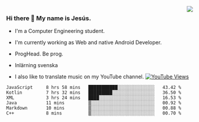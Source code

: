 <img align='right' src="https://github-readme-stats.vercel.app/api/top-langs/?username=JesusJimenezG&layout=compact&theme=dracula">

### Hi there 👋 My name is Jesús.
- I'm a Computer Engineering student.
- I'm currently working as Web and native Android Developer.

- ProgHead. Be prog.
- Inlärning svenska
- I also like to translate music on my YouTube channel. [![YouTube Views](https://img.shields.io/youtube/channel/views/UCWnlcC4_sV9Imcy9ysQpxHA?style=social)](https://www.youtube.com/channel/UCWnlcC4_sV9Imcy9ysQpxHA)

<!--START_SECTION:waka-->

```text
JavaScript     8 hrs 58 mins   ███████████░░░░░░░░░░░░░░   43.42 %
Kotlin         7 hrs 32 mins   █████████░░░░░░░░░░░░░░░░   36.50 %
XML            3 hrs 24 mins   ████░░░░░░░░░░░░░░░░░░░░░   16.53 %
Java           11 mins         ▒░░░░░░░░░░░░░░░░░░░░░░░░   00.92 %
Markdown       10 mins         ▒░░░░░░░░░░░░░░░░░░░░░░░░   00.88 %
C++            8 mins          ▒░░░░░░░░░░░░░░░░░░░░░░░░   00.70 %
```

<!--END_SECTION:waka-->

<!--
**JesusJimenezG/JesusJimenezG** is a ✨ _special_ ✨ repository because its `README.md` (this file) appears on your GitHub profile.

Here are some ideas to get you started:

- 🔭 I’m currently working on ...
- 🌱 I’m currently learning ...
- 👯 I’m looking to collaborate on ...
- 🤔 I’m looking for help with ...
- 💬 Ask me about ...
- 📫 How to reach me: ...
- 😄 Pronouns: ...
- ⚡ Fun fact: ...
-->
